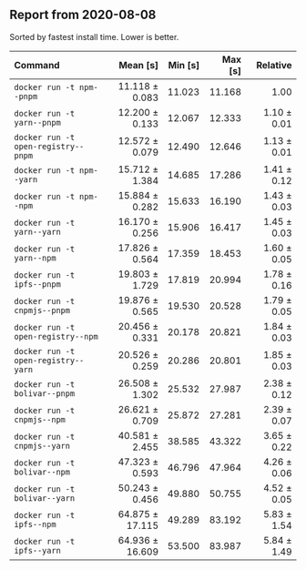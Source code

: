 ## Report from 2020-08-08

Sorted by fastest install time. Lower is better.


| Command | Mean [s] | Min [s] | Max [s] | Relative |
|:---|---:|---:|---:|---:|
| `docker run -t npm--pnpm` | 11.118 ± 0.083 | 11.023 | 11.168 | 1.00 |
| `docker run -t yarn--pnpm` | 12.200 ± 0.133 | 12.067 | 12.333 | 1.10 ± 0.01 |
| `docker run -t open-registry--pnpm` | 12.572 ± 0.079 | 12.490 | 12.646 | 1.13 ± 0.01 |
| `docker run -t npm--yarn` | 15.712 ± 1.384 | 14.685 | 17.286 | 1.41 ± 0.12 |
| `docker run -t npm--npm` | 15.884 ± 0.282 | 15.633 | 16.190 | 1.43 ± 0.03 |
| `docker run -t yarn--yarn` | 16.170 ± 0.256 | 15.906 | 16.417 | 1.45 ± 0.03 |
| `docker run -t yarn--npm` | 17.826 ± 0.564 | 17.359 | 18.453 | 1.60 ± 0.05 |
| `docker run -t ipfs--pnpm` | 19.803 ± 1.729 | 17.819 | 20.994 | 1.78 ± 0.16 |
| `docker run -t cnpmjs--pnpm` | 19.876 ± 0.565 | 19.530 | 20.528 | 1.79 ± 0.05 |
| `docker run -t open-registry--npm` | 20.456 ± 0.331 | 20.178 | 20.821 | 1.84 ± 0.03 |
| `docker run -t open-registry--yarn` | 20.526 ± 0.259 | 20.286 | 20.801 | 1.85 ± 0.03 |
| `docker run -t bolivar--pnpm` | 26.508 ± 1.302 | 25.532 | 27.987 | 2.38 ± 0.12 |
| `docker run -t cnpmjs--npm` | 26.621 ± 0.709 | 25.872 | 27.281 | 2.39 ± 0.07 |
| `docker run -t cnpmjs--yarn` | 40.581 ± 2.455 | 38.585 | 43.322 | 3.65 ± 0.22 |
| `docker run -t bolivar--npm` | 47.323 ± 0.593 | 46.796 | 47.964 | 4.26 ± 0.06 |
| `docker run -t bolivar--yarn` | 50.243 ± 0.456 | 49.880 | 50.755 | 4.52 ± 0.05 |
| `docker run -t ipfs--npm` | 64.875 ± 17.115 | 49.289 | 83.192 | 5.83 ± 1.54 |
| `docker run -t ipfs--yarn` | 64.936 ± 16.609 | 53.500 | 83.987 | 5.84 ± 1.49 |
